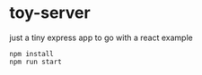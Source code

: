 # toy-server
just a tiny express app to go with a react example


```
npm install
npm run start
```
